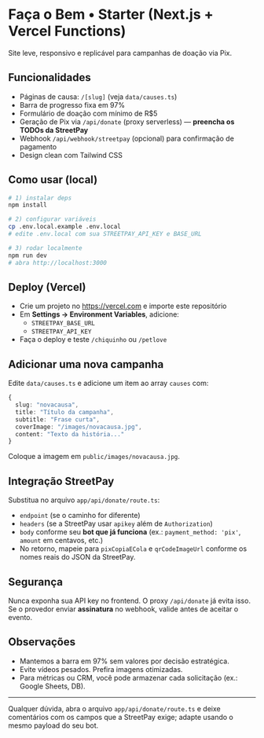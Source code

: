 # Faça o Bem • Starter (Next.js + Vercel Functions)

Site leve, responsivo e replicável para campanhas de doação via Pix.

## Funcionalidades
- Páginas de causa: `/[slug]` (veja `data/causes.ts`)
- Barra de progresso fixa em 97%
- Formulário de doação com mínimo de R$5
- Geração de Pix via `/api/donate` (proxy serverless) — **preencha os TODOs da StreetPay**
- Webhook `/api/webhook/streetpay` (opcional) para confirmação de pagamento
- Design clean com Tailwind CSS

## Como usar (local)
```bash
# 1) instalar deps
npm install

# 2) configurar variáveis
cp .env.local.example .env.local
# edite .env.local com sua STREETPAY_API_KEY e BASE_URL

# 3) rodar localmente
npm run dev
# abra http://localhost:3000
```

## Deploy (Vercel)
- Crie um projeto no https://vercel.com e importe este repositório
- Em **Settings → Environment Variables**, adicione:
  - `STREETPAY_BASE_URL`
  - `STREETPAY_API_KEY`
- Faça o deploy e teste `/chiquinho` ou `/petlove`

## Adicionar uma nova campanha
Edite `data/causes.ts` e adicione um item ao array `causes` com:
```ts
{
  slug: "novacausa",
  title: "Título da campanha",
  subtitle: "Frase curta",
  coverImage: "/images/novacausa.jpg",
  content: "Texto da história..."
}
```
Coloque a imagem em `public/images/novacausa.jpg`.

## Integração StreetPay
Substitua no arquivo `app/api/donate/route.ts`:
- `endpoint` (se o caminho for diferente)
- `headers` (se a StreetPay usar `apikey` além de `Authorization`)
- `body` conforme seu **bot que já funciona** (ex.: `payment_method: 'pix'`, `amount` em centavos, etc.)
- No retorno, mapeie para `pixCopiaECola` e `qrCodeImageUrl` conforme os nomes reais do JSON da StreetPay.

## Segurança
Nunca exponha sua API key no frontend. O proxy `/api/donate` já evita isso.
Se o provedor enviar **assinatura** no webhook, valide antes de aceitar o evento.

## Observações
- Mantemos a barra em 97% sem valores por decisão estratégica.
- Evite vídeos pesados. Prefira imagens otimizadas.
- Para métricas ou CRM, você pode armazenar cada solicitação (ex.: Google Sheets, DB).

---

Qualquer dúvida, abra o arquivo `app/api/donate/route.ts` e deixe comentários com os campos que a StreetPay exige; adapte usando o mesmo payload do seu bot.
